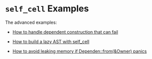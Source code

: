 # `self_cell` Examples

The advanced examples:

- [How to handle dependent construction that can fail](fallible_dependent_construction)

- [How to build a lazy AST with self_cell](lazy_ast)

- [How to avoid leaking memory if Dependen::from(&Owner) panics](no_leak_panic_from)
